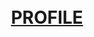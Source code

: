 <div align=center>

<!--
![kim's GitHub stats](https://github-readme-stats-git-masterrstaa-rickstaa.vercel.app/api?username=kyoungbinkim&show_icons=true&count_private=true)

[![Solved.ac
프로필](http://mazassumnida.wtf/api/generate_badge?boj=rudqls02)](https://solved.ac/rudqls02)
-->



</br>

</br>


# [  PROFILE  ](https://kyoungbinkim.github.io/profileweb/)

</br>
</br>

</div>





<!--
**kyoungbinkim/kyoungbinkim** is a ✨ _special_ ✨ repository because its `README.md` (this file) appears on your GitHub profile.

Here are some ideas to get you started:

- 🔭 I’m currently working on ...
- 🌱 I’m currently learning ...
- 👯 I’m looking to collaborate on ...
- 🤔 I’m looking for help with ...
- 💬 Ask me about ...
- 📫 How to reach me: ...
- 😄 Pronouns: ...
- ⚡ Fun fact: ...
-->
